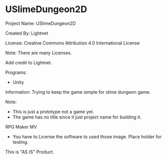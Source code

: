 # USlimeDungeon2D

Project Name: USlimeDungeon2D

Created By: Lightnet

License: Creative Commons Attribution 4.0 International License

Note: There are many Licenses.

Add credit to Lightnet.

Programs:
 * Unity

Information: Trying to keep the game simple for slime dungeon game.

Note:
 * This is just a prototype not a game yet.
 * The game has no title since it just project name for building it.
 
 RPG Maker MV
  * You have to License the software to used those image. Place holder for testing. 
 
 
 
This is "AS IS" Product.